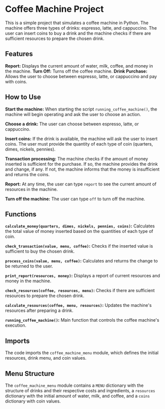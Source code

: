 # Coffee Machine Project

This is a simple project that simulates a coffee machine in Python.
The machine offers three types of drinks: espresso, latte, and cappuccino.
The user can insert coins to buy a drink and the machine checks if there are sufficient resources to prepare the chosen drink.

## Features

**Report:** Displays the current amount of water, milk, coffee, and money in the machine.
**Turn Off:** Turns off the coffee machine.
**Drink Purchase:** Allows the user to choose between espresso, latte, or cappuccino and pay with coins.

## How to Use

**Start the machine:** When starting the script `running_coffee_machine()`, the machine will begin operating and ask the user to choose an action.

**Choose a drink:** The user can choose between espresso, latte, or cappuccino.

**Insert coins:** If the drink is available, the machine will ask the user to insert coins. The user must provide the quantity of each type of coin (quarters, dimes, nickels, pennies).

**Transaction processing:** The machine checks if the amount of money inserted is sufficient for the purchase. If so, the machine provides the drink and change, if any. If not, the machine informs that the money is insufficient and returns the coins.

**Report:** At any time, the user can type `report` to see the current amount of resources in the machine.

**Turn off the machine:** The user can type `off` to turn off the machine.

## Functions

**`calculate_money(quarters, dimes, nickels, pennies, coins)`:** Calculates the total value of money inserted based on the quantities of each type of coin.

**`check_transaction(value, menu, coffee)`:** Checks if the inserted value is sufficient to buy the chosen drink.

**`process_coins(value, menu, coffee)`:** Calculates and returns the change to be returned to the user.

**`print_report(resources, money)`:** Displays a report of current resources and money in the machine.

**`check_resources(coffee, resources, menu)`:** Checks if there are sufficient resources to prepare the chosen drink.

**`calculate_resources(coffee, menu, resources)`:** Updates the machine's resources after preparing a drink.

**`running_coffee_machine()`:** Main function that controls the coffee machine's execution.

## Imports

The code imports the `coffee_machine_menu` module, which defines the initial resources, drink menu, and coin values.

## Menu Structure

The `coffee_machine_menu` module contains a `MENU` dictionary with the structure of drinks and their respective costs and ingredients, a `resources` dictionary with the initial amount of water, milk, and coffee, and a `coins` dictionary with coin values.